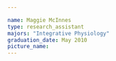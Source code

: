 ```yaml
---

name: Maggie McInnes
type: research_assistant
majors: "Integrative Physiology"
graduation_date: May 2010
picture_name: 
---
```

    
    
